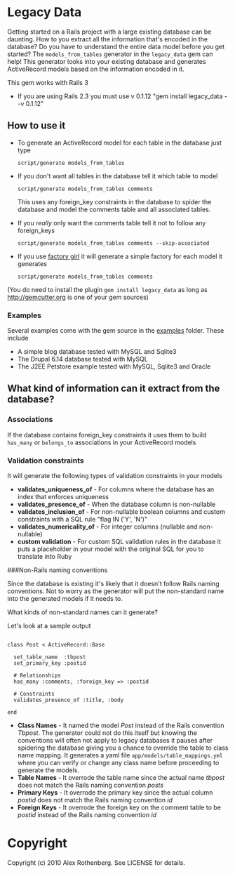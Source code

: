 # Legacy Data

Getting started on a Rails project with a large existing database can be daunting.  How to you extract all the information that's 
encoded in the database?  Do you have to understand the entire data model before you get started?  The `models_from_tables` generator 
in the `legacy_data` gem can help!  This generator looks into your existing database and generates ActiveRecord models based on the 
information encoded in it.

This gem works with Rails 3

* If you are using Rails 2.3 you must use v 0.1.12 "gem install legacy_data --v 0.1.12"


## How to use it

- To generate an ActiveRecord model for each table in the database just type

  `script/generate models_from_tables`

- If you don't want all tables in the database tell it which table to model
 
  `script/generate models_from_tables comments`
  
  This uses any foreign_key constraints in the database to spider the database and model the comments table and all associated tables.
  
- If you *really* only want the comments table tell it not to follow any foreign_keys

  `script/generate models_from_tables comments --skip-associated`

- If you use [factory girl](http://github.com/thoughtbot/factory_girl) it will generate a simple factory for each model it generates

  `script/generate models_from_tables comments`

(You do need to install the plugin `gem install legacy_data` as long as http://gemcutter.org is one of your gem sources)

### Examples

Several examples come with the gem source in the [examples](http://github.com/alexrothenberg/legacy_data/tree/master/examples/) folder.  These include 

- A simple blog database tested with MySQL and Sqlite3
- The Drupal 6.14 database tested with MySQL
- The J2EE Petstore example tested with MySQL, Sqlite3 and Oracle

## What kind of information can it extract from the database?

### Associations

If the database contains foreign_key constraints it uses them to build `has_many` or `belongs_to` associations
in your ActiveRecord models

### Validation constraints

It will generate the following types of validation constraints in your models

- **validates_uniqueness_of**   - For columns where the database has an index that enforces uniqueness
- **validates_presence_of**     - When the database column is non-nullable
- **validates_inclusion_of**    - For non-nullable boolean columns and custom constraints with a SQL rule "flag IN ('Y', 'N')"
- **validates_numericality_of** - For integer columns (nullable and non-nullable)
- **custom validation**         - For custom SQL validation rules in the database it puts a placeholder in your model with the original SQL for you to translate into Ruby

###Non-Rails naming conventions

Since the database is existing it's likely that it doesn't follow Rails naming conventions.  Not to worry as the generator will 
put the non-standard name into the generated models if it needs to.  

What kinds of non-standard names can it generate?

Let's look at a sample output

<pre><code>
class Post < ActiveRecord::Base

  set_table_name  :tbpost
  set_primary_key :postid
  
  # Relationships
  has_many :comments, :foreign_key => :postid

  # Constraints
  validates_presence_of :title, :body
  
end
</code></pre>

- **Class Names**  - It named the model *Post* instead of the Rails convention *Tbpost*. The generator could not do this itself but knowing the conventions will often not apply to legacy databases it pauses after spidering the database giving you a chance to override the table to class name mapping.  It generates a yaml file `app/models/table_mappings.yml` where you can verify or change any class name before  proceeding to generate the models. 
- **Table Names**  - It overrode the table name since the actual name *tbpost* does not match the Rails naming convention *posts*
- **Primary Keys** - It overrode the primary key since the actual column *postid* does not match the Rails naming convention *id*
- **Foreign Keys** - It overrode the foreign key on the comment table to be *postid* instead of the Rails naming convention *id*


# Copyright

Copyright (c) 2010 Alex Rothenberg. See LICENSE for details.

